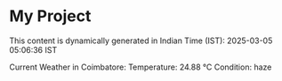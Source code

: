 # My Project

This content is dynamically generated in Indian Time (IST): 2025-03-05 05:06:36 IST


Current Weather in Coimbatore:
Temperature: 24.88 °C
Condition: haze

